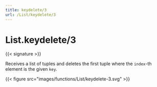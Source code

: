```yaml
---
title: keydelete/3
url: /List/keydelete/3
---
```


# List.keydelete/3

{{< signature >}}

Receives a list of tuples and deletes the first tuple where the `index`-th element is the given `key`.

{{< figure src="images/functions/List/keydelete-3.svg" >}}

